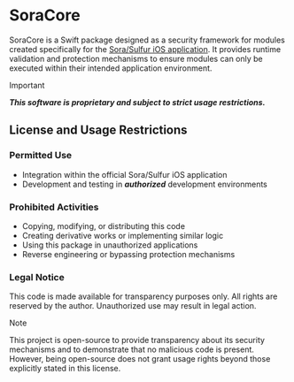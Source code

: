 # SoraCore

SoraCore is a Swift package designed as a security framework for modules created specifically for the [Sora/Sulfur iOS application](https://github.com/cranci1/Sora). It provides runtime validation and protection mechanisms to ensure modules can only be executed within their intended application environment.

> [!IMPORTANT] 
> **_This software is proprietary and subject to strict usage restrictions._** 

## License and Usage Restrictions

### Permitted Use

- Integration within the official Sora/Sulfur iOS application
- Development and testing in **_authorized_** development environments

### Prohibited Activities

- Copying, modifying, or distributing this code
- Creating derivative works or implementing similar logic
- Using this package in unauthorized applications
- Reverse engineering or bypassing protection mechanisms

### Legal Notice

This code is made available for transparency purposes only. All rights are reserved by the author. Unauthorized use may result in legal action.

> [!Note]
> This project is open-source to provide transparency about its security mechanisms and to demonstrate that no malicious code is present. However, being open-source does not grant usage rights beyond those explicitly stated in this license.
